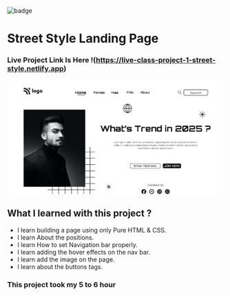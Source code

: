 ![badge](https://img.shields.io/badge/Project-01-blueviolet)

# Street Style Landing Page

### Live Project Link Is Here  !(https://live-class-project-1-street-style.netlify.app)

![project-01-image](./thumbnail.png)

## What I learned with this project ?
  - I learn building a page using only Pure HTML & CSS.
  - I learn About the positions.
  - I learn How to set Navigation bar properly.
  - I learn adding the hover effects on the nav bar.
  - I learn add the image on the page.
  - I learn about the buttons tags.

### This project took my 5 to 6 hour

